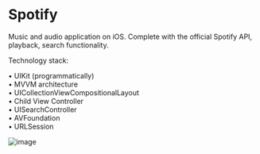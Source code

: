 # Spotify

Music and audio application on iOS. Complete with the official Spotify API, playback, search functionality.

Technology stack:

• UIKit (programmatically)<br />
• MVVM architecture<br />
• UICollectionViewCompositionalLayout<br />
• Child View Controller<br />
• UISearchController<br />
• AVFoundation<br />
• URLSession<br />

![image](https://github.com/Harnashevich/Spotify/assets/84876109/fd49b9ea-7a3d-434d-8d4c-1556d6fafdb7)
